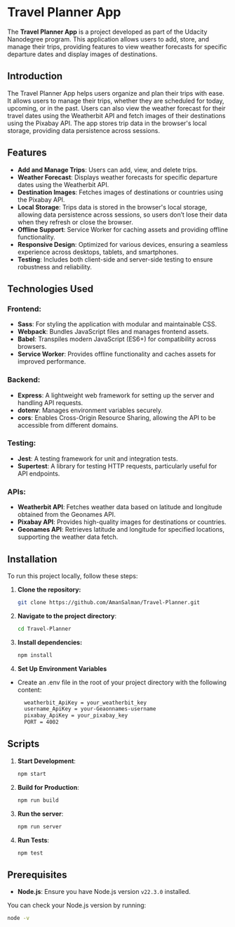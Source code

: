 # Travel Planner App

The **Travel Planner App** is a project developed as part of the Udacity Nanodegree program. This application allows users to add, store, and manage their trips, providing features to view weather forecasts for specific departure dates and display images of destinations.

## **Introduction**

The Travel Planner App helps users organize and plan their trips with ease. It allows users to manage their trips, whether they are scheduled for today, upcoming, or in the past. Users can also view the weather forecast for their travel dates using the Weatherbit API and fetch images of their destinations using the Pixabay API. The app stores trip data in the browser's local storage, providing data persistence across sessions.

## **Features**

- **Add and Manage Trips**: Users can add, view, and delete trips.
- **Weather Forecast**: Displays weather forecasts for specific departure dates using the Weatherbit API.
- **Destination Images**: Fetches images of destinations or countries using the Pixabay API.
- **Local Storage**: Trips data is stored in the browser's local storage, allowing data persistence across sessions, so users don’t lose their data when they refresh or close the browser.
- **Offline Support**: Service Worker for caching assets and providing offline functionality.
- **Responsive Design**: Optimized for various devices, ensuring a seamless experience across desktops, tablets, and smartphones.
- **Testing**: Includes both client-side and server-side testing to ensure robustness and reliability.

## **Technologies Used**

### **Frontend:**

- **Sass**: For styling the application with modular and maintainable CSS.
- **Webpack**: Bundles JavaScript files and manages frontend assets.
- **Babel**: Transpiles modern JavaScript (ES6+) for compatibility across browsers.
- **Service Worker**: Provides offline functionality and caches assets for improved performance.

### **Backend:**

- **Express**: A lightweight web framework for setting up the server and handling API requests.
- **dotenv**: Manages environment variables securely.
- **cors**: Enables Cross-Origin Resource Sharing, allowing the API to be accessible from different domains.

### **Testing:**

- **Jest**: A testing framework for unit and integration tests.
- **Supertest**: A library for testing HTTP requests, particularly useful for API endpoints.

### **APIs:**

- **Weatherbit API**: Fetches weather data based on latitude and longitude obtained from the Geonames API.
- **Pixabay API**: Provides high-quality images for destinations or countries.
- **Geonames API**: Retrieves latitude and longitude for specified locations, supporting the weather data fetch.

## **Installation**

To run this project locally, follow these steps:

1. **Clone the repository:**

   ```bash
   git clone https://github.com/AmanSalman/Travel-Planner.git
   ```
2. **Navigate to the project directory**:
    ```bash
    cd Travel-Planner
    ```
3. **Install dependencies:**
   ```bash
   npm install
   ```
4. **Set Up Environment Variables**
- Create an .env file in the root of your project directory with the following content:
   ```bash
     weatherbit_ApiKey = your_weatherbit_key
     username_ApiKey = your-Geaonnames-username
     pixabay_ApiKey = your_pixabay_key
     PORT = 4002
   ```
## Scripts
1. **Start Development**:
    ```bash
    npm start
    ```
2.  **Build for Production**:
    ```bash
    npm run build
    ```
3. **Run the server**:
    ```bash 
    npm run server
    ```
4. **Run Tests**:
    ```bash 
    npm test
    ``` 
## **Prerequisites**

- **Node.js**: Ensure you have Node.js version `v22.3.0` installed.

You can check your Node.js version by running:

```bash
node -v
```
